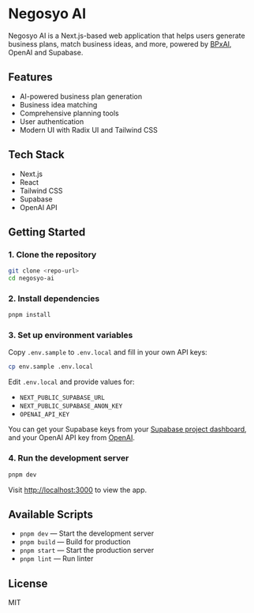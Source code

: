 # Negosyo AI

Negosyo AI is a Next.js-based web application that helps users generate business plans, match business ideas, and more, powered by [BPxAI](https://bpxai.com), OpenAI and Supabase.

## Features

- AI-powered business plan generation
- Business idea matching
- Comprehensive planning tools
- User authentication
- Modern UI with Radix UI and Tailwind CSS

## Tech Stack

- Next.js
- React
- Tailwind CSS
- Supabase
- OpenAI API

## Getting Started

### 1. Clone the repository

```bash
git clone <repo-url>
cd negosyo-ai
```

### 2. Install dependencies

```bash
pnpm install
```

### 3. Set up environment variables

Copy `.env.sample` to `.env.local` and fill in your own API keys:

```bash
cp env.sample .env.local
```

Edit `.env.local` and provide values for:

- `NEXT_PUBLIC_SUPABASE_URL`
- `NEXT_PUBLIC_SUPABASE_ANON_KEY`
- `OPENAI_API_KEY`

You can get your Supabase keys from your [Supabase project dashboard](https://app.supabase.com/), and your OpenAI API key from [OpenAI](https://platform.openai.com/account/api-keys).

### 4. Run the development server

```bash
pnpm dev
```

Visit [http://localhost:3000](http://localhost:3000) to view the app.

## Available Scripts

- `pnpm dev` — Start the development server
- `pnpm build` — Build for production
- `pnpm start` — Start the production server
- `pnpm lint` — Run linter

## License

MIT
